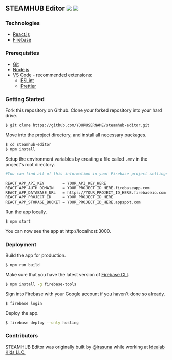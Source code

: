 ## STEAMHUB Editor ![](https://img.shields.io/badge/version-3.0-blue?style=flat-square) ![](https://img.shields.io/badge/build-passing-success?style=flat-square&logo=react)

### Technologies
- [React.js](https://reactjs.org/)
- [Firebase](https://firebase.google.com/)

### Prerequisites
- [Git](https://git-scm.com/downloads)
- [Node.js](https://nodejs.org/en/download/)
- [VS Code](https://code.visualstudio.com/) - recommended extensions:
  - [ESLint](https://marketplace.visualstudio.com/items?itemName=dbaeumer.vscode-eslint)
  - [Prettier](https://marketplace.visualstudio.com/items?itemName=esbenp.prettier-vscode)
  
### Getting Started
Fork this repository on Github. Clone your forked repository into your hard drive.
```bash
$ git clone https://github.com/YOURUSERNAME/steamhub-editor.git
```
Move into the project directory, and install all necessary packages.
```bash
$ cd steamhub-editor
$ npm install
```
Setup the environment variables by creating a file called `.env` in the project's root directory.
```bash
#You can find all of this information in your Firebase project settings

REACT_APP_API_KEY        = YOUR_API_KEY_HERE
REACT_APP_AUTH_DOMAIN    = YOUR_PROJECT_ID_HERE.firebaseapp.com
REACT_APP_DATABASE_URL   = https://YOUR_PROJECT_ID_HERE.firebaseio.com
REACT_APP_PROJECT_ID     = YOUR_PROJECT_ID_HERE
REACT_APP_STORAGE_BUCKET = YOUR_PROJECT_ID_HERE.appspot.com
```
Run the app locally.
```bash
$ npm start
```
You can now see the app at http://localhost:3000.

### Deployment
Build the app for production.
```bash
$ npm run build
```
Make sure that you have the latest version of [Firebase CLI](https://firebase.google.com/docs/cli).
```bash
$ npm install -g firebase-tools
```
Sign into Firebase with your Google account if you haven't done so already.
```bash
$ firebase login
```
Deploy the app.
```bash
$ firebase deploy --only hosting
```

### Contributors
STEAMHUB Editor was originally built by [@irasuna](https://github.com/irasuna) while working at [Idealab Kids LLC.](https://www.idealabkids.com/)
